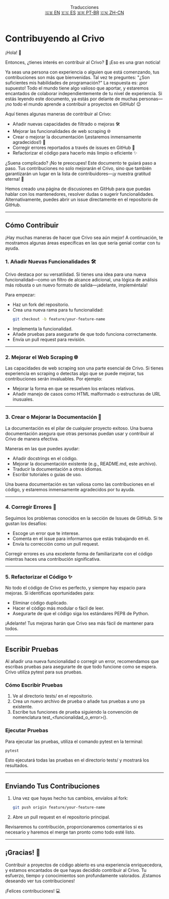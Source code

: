 <p align="center">
Traducciones <br>
<a href=https://github.com/GMDSantana/crivo/tree/master/CONTRIBUTING.md>🇬🇧 EN</a>
<a href=https://github.com/GMDSantana/crivo/tree/master/translations/es/CONTRIBUTING.md>🇪🇸 ES</a>
<a href=https://github.com/GMDSantana/crivo/tree/master/translations/pt-br/CONTRIBUTING.md>🇧🇷 PT-BR</a>
<a href=https://github.com/GMDSantana/crivo/tree/master/translations/zh-cn/CONTRIBUTING.md>🇨🇳 ZH-CN</a>
 <br><br>
</p>

# Contribuyendo al Crivo

¡Hola! 👋

Entonces, ¿tienes interés en contribuir al Crivo? 🤔 ¡Eso es una gran noticia!

Ya seas una persona con experiencia o alguien que está comenzando, tus contribuciones son más que bienvenidas. Tal vez te preguntes: "¿Son suficientes mis habilidades de programación?" La respuesta es: ¡por supuesto! Todo el mundo tiene algo valioso que aportar, y estaremos encantados de colaborar independientemente de tu nivel de experiencia. Si estás leyendo este documento, ya estás por delante de muchas personas—¡no todo el mundo aprende a contribuir a proyectos en GitHub! 😉

Aquí tienes algunas maneras de contribuir al Crivo:

- Añadir nuevas capacidades de filtrado o mejoras 🛠️
- Mejorar las funcionalidades de web scraping 🌐
- Crear o mejorar la documentación (¡estaremos inmensamente agradecidos!) 📖
- Corregir errores reportados a través de issues en GitHub 🐛
- Refactorizar el código para hacerlo más limpio o eficiente ✨

¿Suena complicado? ¡No te preocupes! Este documento te guiará paso a paso. Tus contribuciones no solo mejorarán el Crivo, sino que también garantizarán un lugar en la lista de contribuidores—¡y nuestra gratitud eterna! 🙏

Hemos creado una página de discusiones en GitHub para que puedas hablar con los mantenedores, resolver dudas o sugerir funcionalidades. Alternativamente, puedes abrir un issue directamente en el repositorio de GitHub.

---

## Cómo Contribuir

¡Hay muchas maneras de hacer que Crivo sea aún mejor! A continuación, te mostramos algunas áreas específicas en las que sería genial contar con tu ayuda.

### 1. Añadir Nuevas Funcionalidades 🛠️

Crivo destaca por su versatilidad. Si tienes una idea para una nueva funcionalidad—como un filtro de alcance adicional, una lógica de análisis más robusta o un nuevo formato de salida—¡adelante, impleméntala!

Para empezar:
- Haz un fork del repositorio.
- Crea una nueva rama para tu funcionalidad:
  ```bash
  git checkout -b feature/your-feature-name
  ```
- Implementa la funcionalidad.
- Añade pruebas para asegurarte de que todo funciona correctamente.
- Envía un pull request para revisión.

---

### 2. Mejorar el Web Scraping 🌐

Las capacidades de web scraping son una parte esencial de Crivo. Si tienes experiencia en scraping o detectas algo que se puede mejorar, tus contribuciones serán invaluables. Por ejemplo:

- Mejorar la forma en que se resuelven los enlaces relativos.
- Añadir manejo de casos como HTML malformado o estructuras de URL inusuales.

---

### 3. Crear o Mejorar la Documentación 📖

La documentación es el pilar de cualquier proyecto exitoso. Una buena documentación asegura que otras personas puedan usar y contribuir al Crivo de manera efectiva.

Maneras en las que puedes ayudar:

- Añadir docstrings en el código.
- Mejorar la documentación existente (e.g., README.md, este archivo).
- Traducir la documentación a otros idiomas.
- Escribir tutoriales o guías de uso.

Una buena documentación es tan valiosa como las contribuciones en el código, y estaremos inmensamente agradecidos por tu ayuda.

---

### 4. Corregir Errores 🐛

Seguimos los problemas conocidos en la sección de Issues de GitHub. Si te gustan los desafíos:

- Escoge un error que te interese.
- Comenta en el issue para informarnos que estás trabajando en él.
- Envía tu corrección como un pull request.

Corregir errores es una excelente forma de familiarizarte con el código mientras haces una contribución significativa.

---

### 5. Refactorizar el Código ✨

No todo el código de Crivo es perfecto, y siempre hay espacio para mejoras. Si identificas oportunidades para:

- Eliminar código duplicado.
- Hacer el código más modular o fácil de leer.
- Asegurarte de que el código siga los estándares PEP8 de Python.

¡Adelante! Tus mejoras harán que Crivo sea más fácil de mantener para todos.

---

## Escribir Pruebas

Al añadir una nueva funcionalidad o corregir un error, recomendamos que escribas pruebas para asegurarte de que todo funcione como se espera. Crivo utiliza pytest para sus pruebas.

### Cómo Escribir Pruebas

1. Ve al directorio tests/ en el repositorio.
2. Crea un nuevo archivo de prueba o añade tus pruebas a uno ya existente.
3. Escribe tus funciones de prueba siguiendo la convención de nomenclatura test_<funcionalidad_o_error>().

### Ejecutar Pruebas

Para ejecutar las pruebas, utiliza el comando pytest en la terminal:

```bash
pytest
```

Esto ejecutará todas las pruebas en el directorio tests/ y mostrará los resultados.

---

## Enviando Tus Contribuciones

1. Una vez que hayas hecho tus cambios, envíalos al fork:
   ```bash
   git push origin feature/your-feature-name
   ```
2. Abre un pull request en el repositorio principal.

Revisaremos tu contribución, proporcionaremos comentarios si es necesario y haremos el merge tan pronto como todo esté listo.

---

## ¡Gracias! 🙏

Contribuir a proyectos de código abierto es una experiencia enriquecedora, y estamos encantados de que hayas decidido contribuir al Crivo. Tu esfuerzo, tiempo y conocimientos son profundamente valorados. ¡Estamos deseando ver tus contribuciones!

¡Felices contribuciones! 💻 
